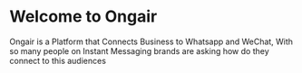 # Welcome to Ongair

Ongair is a Platform that Connects Business to Whatsapp and WeChat, With so many people on Instant Messaging brands are asking how do they connect to this audiences